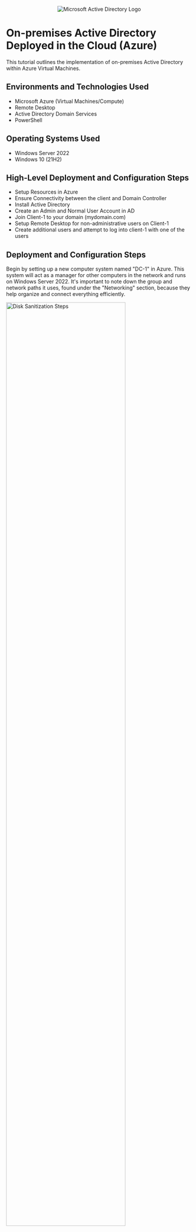 <p align="center">
<img src="https://i.imgur.com/pU5A58S.png" alt="Microsoft Active Directory Logo"/>
</p>

<h1>On-premises Active Directory Deployed in the Cloud (Azure)</h1>
This tutorial outlines the implementation of on-premises Active Directory within Azure Virtual Machines.<br />


<!--- <h2>Video Demonstration</h2>

- ### [YouTube: How to Deploy on-premises Active Directory within Azure Compute](https://www.youtube.com) --->

<h2>Environments and Technologies Used</h2>

- Microsoft Azure (Virtual Machines/Compute)
- Remote Desktop
- Active Directory Domain Services
- PowerShell

<h2>Operating Systems Used </h2>

- Windows Server 2022
- Windows 10 (21H2)

<h2>High-Level Deployment and Configuration Steps</h2>

- Setup Resources in Azure
- Ensure Connectivity between the client and Domain Controller
- Install Active Directory
- Create an Admin and Normal User Account in AD
- Join Client-1 to your domain (mydomain.com)
- Setup Remote Desktop for non-administrative users on Client-1
- Create additional users and attempt to log into client-1 with one of the users


<h2>Deployment and Configuration Steps</h2>

<p>
Begin by setting up a new computer system named "DC-1" in Azure. This system will act as a manager for other computers in the network and runs on Windows Server 2022. It's important to note down the group and network paths it uses, found under the "Networking" section, because they help organize and connect everything efficiently.</p>
<p>
<img src="https://i.imgur.com/X13KZeX.png" height="80%" width="80%" alt="Disk Sanitization Steps"/>
</p>
<br />

<p>
<img src="https://i.imgur.com/UVyFFo5.png" height="80%" width="80%" alt="Disk Sanitization Steps"/>
</p>
<br />

<p>
Next, set up a user computer system called "Client-1" that runs Windows 10, using Azure. Make sure to place it in the same organizational group and network path you noted earlier. This helps keep the systems connected and organized.</p>
<p>
<img src="https://i.imgur.com/qrOzNVX.png" height="80%" width="80%" alt="Disk Sanitization Steps"/>
</p>
<br />

<p>
Verify that both virtual machines (VMs) are connected within the same virtual network (Vnet).This step is crucial for ensuring that your systems can communicate seamlessly and are properly integrated within the same network environment.
</p>
<p>
<img src="https://i.imgur.com/YEGgTRc.png" height="80%" width="80%" alt="Disk Sanitization Steps"/>
</p>
<br />

<p>
Configure the Domain Controller's network interface card (NIC) to use a static private IP address. This step is vital to maintain consistent network communication and avoid potential disruptions that could occur if the Domain Controller were to receive a new IP address dynamically. A static IP ensures that the Domain Controller is easily locatable by other devices on the network at all times.</p>
<p>
<img src="https://i.imgur.com/tupvfne.png" height="80%" width="80%" alt="Disk Sanitization Steps"/>
</p>
<br />

<img src="https://i.imgur.com/mmKQFjf.png" height="80%" width="80%" alt="Disk Sanitization Steps"/>
</p>
<br />

<p>
Verify that both virtual machines (VMs) are located within the same virtual network (Vnet). You can confirm their network configuration by utilizing the Network Watcher's topology feature. This step is crucial for ensuring seamless communication between the VMs, as being on the same Vnet allows for direct network connections without the need for complex routing or additional network services.</p>
<p>
<p>
<img src="https://i.imgur.com/fLDkjmY.png" height="80%" width="80%" alt="Disk Sanitization Steps"/>
</p>
<br />

<h2>Network Connection Validation</h2>
<p>Ensure Client-1 can communicate with DC-1:</p>
<ol>
    <li>Access <strong>Client-1</strong> via Remote Desktop.</li>
    <li>Open command prompt.</li>
    <li>Type: <code>ping -t &lt;DC-1's IP&gt;</code> and press Enter.</li>
</ol>
<p>Continuous pinging tests the network connection stability between Client-1 and DC-1.</p>
<p>
<img src="https://i.imgur.com/03WouCC.png" height="80%" width="80%" alt="Disk Sanitization Steps"/>
</p>
<br />

<p>
<img src="https://i.imgur.com/jVcfPRh.png" height="80%" width="80%" alt="Disk Sanitization Steps"/>
</p>
<br />

<p>Enable ICMPv4 on the Domain Controller's Firewall:
<li>Log into the Domain Controller.</li>
<li>Access Windows Firewall settings.</li>
<li>Enable the ICMPv4 rule to allow incoming ping requests.</li>
</p>
<p>
<img src="https://i.imgur.com/zA0UP12.png" height="80%" width="80%" alt="Disk Sanitization Steps"/>
</p>
<br />

<p>
<img src="https://i.imgur.com/sB8hY5h.png" height="80%" width="80%" alt="Disk Sanitization Steps"/>
</p>
<br />

<p>
<img src="https://i.imgur.com/njD8aUF.png" height="80%" width="80%" alt="Disk Sanitization Steps"/>
</p>
<br />

<p>
Return to Client-1 to confirm that the ping operation was successful.
</p>
<p>
<img src="https://i.imgur.com/cl0shz2.png" height="80%" width="80%" alt="Disk Sanitization Steps"/>
</p>
<br />

<p>
Log into DC-1 and, using Server Manager, initiate the installation of Active Directory Domain Services by clicking "Add Roles and Features.</p>
<p>
<img src="https://i.imgur.com/ElzTafx.png" height="80%" width="80%" alt="Disk Sanitization Steps"/>
</p>
<br />

<p>
<img src="https://i.imgur.com/LkGxrEI.png" height="80%" width="80%" alt="Disk Sanitization Steps"/>
</p>
<br />

<p>Select "Active Directory Domain Services" from the options available.</p>
<p>
<img src="https://i.imgur.com/ql4qfbU.png" height="80%" width="80%" alt="Disk Sanitization Steps"/>
</p>
<br />

<p>Proceed to select and add the necessary features.</p>
<p>
<img src="https://i.imgur.com/udWfDcx.png" height="80%" width="80%" alt="Disk Sanitization Steps"/>
</p>
<br />

<p>
<p>
<img src="https://i.imgur.com/df6fHjW.png" height="80%" width="80%" alt="Disk Sanitization Steps"/>
</p>
<br />

<p>
Initiate the promotion to a Domain Controller by establishing a new forest, naming it "mydomain.com" (this can be any name; ensure it's memorable).</p>
<p>
<img src="https://i.imgur.com/W7RJvCG.png" height="80%" width="80%" alt="Disk Sanitization Steps"/>
</p>
<br />

<p>Choose a password for the Domain Administrator account. Note: This password won’t be needed for the current lab’s activities.</p>
<p>
<img src="https://i.imgur.com/6PSTsuz.png" height="80%" width="80%" alt="Disk Sanitization Steps"/>
</p>
<br />

<p>Proceed by selecting the default options at each step.</p>
<p>
<img src="https://i.imgur.com/xGThr9l.png" height="80%" width="80%" alt="Disk Sanitization Steps"/>
</p>
<br />

<p>
<img src="https://i.imgur.com/DAr4xMD.png" height="80%" width="80%" alt="Disk Sanitization Steps"/>
</p>
<br />

<p>
<img src="https://i.imgur.com/uD1gwIT.png" height="80%" width="80%" alt="Disk Sanitization Steps"/>
</p>
<br />

<p>
<img src="https://i.imgur.com/tMDqmDA.png" height="80%" width="80%" alt="Disk Sanitization Steps"/>
</p>
<br />

<p>
Install, then close the installer. Restart DC-1, and log back in using the credentials for user: mydomain.com\labuser</p>
<p>
<img src="https://i.imgur.com/CtwaMHm.png" height="80%" width="80%" alt="Disk Sanitization Steps"/>
</p>
<br />

<p>
In Active Directory Users and Computers(ADUC)
</p>
<p>
<img src="https://i.imgur.com/I8Osj7F.png" height="80%" width="80%" alt="Disk Sanitization Steps"/>
</p>
<br />

<p>
Let's now introduce a structure to organize our directory. We'll start by creating an Organizational Unit (OU) named "_EMPLOYEES". This step helps in categorizing user accounts and managing them effectively. To do this, access the Active Directory Users and Computers console, right-click on your domain, select "New", and then "Organizational Unit". Input "_EMPLOYEES" as the name.</p>
<p>
<img src="https://i.imgur.com/6PJW4Cl.png" height="80%" width="80%" alt="Disk Sanitization Steps"/>
</p>
<br />

<p>
<img src="https://i.imgur.com/6UQOCkA.png" height="80%" width="80%" alt="Disk Sanitization Steps"/>
</p>
<br />

<p>
Next, we'll create a special folder for administrator accounts called "_ADMINS". This helps us keep things organized and secure. To do this, go to the Active Directory Users and Computers area, right-click on your domain, choose "New", then "Organizational Unit", and name it "_ADMINS".</p>
<p>
<img src="https://i.imgur.com/DmONrTN.png" height="80%" width="80%" alt="Disk Sanitization Steps"/>
</p>
<br />

<p>Next, let's add a new team member named "Jane Doe" to our system. We'll give her the username "jane_admin" and set up her password. This step involves creating a user account for Jane in the Active Directory, ensuring she has the access she needs to perform her tasks.
</p>
<p>
<img src="https://i.imgur.com/u6ZCKq3.png" height="80%" width="80%" alt="Disk Sanitization Steps"/>
</p>
<br />

<p>
<img src="https://i.imgur.com/MNR7gwb.png" height="80%" width="80%" alt="Disk Sanitization Steps"/>
</p>
<br />

<p>
<img src="https://i.imgur.com/4r1yb8V.png" height="80%" width="80%" alt="Disk Sanitization Steps"/>
</p>
<br />

<p>For Jane Doe to have domain admin privileges, her user account, located in the Admins Organizational Unit, requires additional configuration. Right-click on Jane Doe's account, select "Properties," then navigate to the "Members Of" tab to proceed with assigning her the necessary administrative roles.
<p>
<img src="https://i.imgur.com/6QyvFwf.png" height="80%" width="80%" alt="Disk Sanitization Steps"/>
</p>
<br />

<p>
To grant Jane Doe administrative rights, click "Add" under her account settings and include "jane_admin" in the "Domain Admins" security group.
</p>
<p>
<img src="https://i.imgur.com/AUUmYXk.png" height="80%" width="80%" alt="Disk Sanitization Steps"/>
</p>
<br />

<p>Enter "Domain Admins" into the designated field to add Jane Doe to this built-in security group, then click "OK."
<p>
<img src="https://i.imgur.com/IkRM5CO.png" height="80%" width="80%" alt="Disk Sanitization Steps"/>
</p>
<br />

<p>Click "Apply" followed by "OK" to confirm the addition of our user to the Domain Admins group.
<p>
<img src="https://i.imgur.com/PYLxEvj.png" height="80%" width="80%" alt="Disk Sanitization Steps"/>
</p>
<br />

<h3>Join Client-1 to the domain by changing its settings to become a member of "mydomain.com"</h3>
<p>
In the Azure Portal, update Client-1's DNS settings to use the private IP address of your Domain Controller.
</p>
<p>
<img src="https://i.imgur.com/hztYHCN.png" height="80%" width="80%" alt="Disk Sanitization Steps"/>
</p>
<br />

<p>
In the Azure Portal, navigate to Client-1 and initiate a restart.
</p>
<p>
<img src="https://i.imgur.com/VZyCt5Y.png" height="80%" width="80%" alt="Disk Sanitization Steps"/>
</p>
<br />

<p>
Log into Client-1 using Remote Desktop as the local admin (labuser), and connect it to the domain. The computer will need to restart afterward.</p>
<p>
<img src="https://i.imgur.com/MhJcB00.png" height="80%" width="80%" alt="Disk Sanitization Steps"/>
</p>
<br />

<p>
Log into the Domain Controller using Remote Desktop, and in the Active Directory Users and Computers (ADUC) interface, check that Client-1 appears in the "Computers" container at the root of the domain.
</p>
<p>
<img src="https://i.imgur.com/X3XnauP.png" height="80%" width="80%" alt="Disk Sanitization Steps"/>
</p>
<br />

<p>
<img src="https://i.imgur.com/DJmEXEB.png" height="80%" width="80%" alt="Disk Sanitization Steps"/>
</p>
<p>
Lorem ipsum dolor sit amet, consectetur adipiscing elit, sed do eiusmod tempor incididunt ut labore et dolore magna aliqua. Ut enim ad minim veniam, quis nostrud exercitation ullamco laboris nisi ut aliquip ex ea commodo consequat. Duis aute irure dolor in reprehenderit in voluptate velit esse cillum dolore eu fugiat nulla pariatur.
</p>
<br />

<p>
<img src="https://i.imgur.com/DJmEXEB.png" height="80%" width="80%" alt="Disk Sanitization Steps"/>
</p>
<p>
Lorem ipsum dolor sit amet, consectetur adipiscing elit, sed do eiusmod tempor incididunt ut labore et dolore magna aliqua. Ut enim ad minim veniam, quis nostrud exercitation ullamco laboris nisi ut aliquip ex ea commodo consequat. Duis aute irure dolor in reprehenderit in voluptate velit esse cillum dolore eu fugiat nulla pariatur.
</p>
<br />

<p>
<img src="https://i.imgur.com/6Vuqufm.png" height="80%" width="80%" alt="Disk Sanitization Steps"/>
</p>
<p>
Lorem ipsum dolor sit amet, consectetur adipiscing elit, sed do eiusmod tempor incididunt ut labore et dolore magna aliqua. Ut enim ad minim veniam, quis nostrud exercitation ullamco laboris nisi ut aliquip ex ea commodo consequat. Duis aute irure dolor in reprehenderit in voluptate velit esse cillum dolore eu fugiat nulla pariatur.
</p>
<br />

<p>
Enable Remote Desktop access on Client-1 for non-administrative users.
</p>
<p>
<img src="https://i.imgur.com/CfTaDkL.png" height="80%" width="80%" alt="Disk Sanitization Steps"/>
</p>
<br />

<p>
Grant remote desktop access to all domain users by adding them to the Remote Desktop Users group.</p>
<p>
<img src="https://i.imgur.com/VTJJuck.png" height="80%" width="80%" alt="Disk Sanitization Steps"/>
</p>
<br />

<p>
To execute the script provided by your instructor, start by launching PowerShell ISE with administrative privileges. Once open, create a new document within the ISE and copy the entire script content into this new file.</p>
<p>
<img src="https://i.imgur.com/z5TZnSW.png" height="80%" width="80%" alt="Disk Sanitization Steps"/>
</p>
<br />

<p>
<img src="https://i.imgur.com/Gdtc11H.png" height="80%" width="80%" alt="Disk Sanitization Steps"/>
</p>
<br />

<p>
Attempt to log into Client-1 using one of the account credentials provided (make sure to note the password from the script).
</p>
<p>
<img src="https://i.imgur.com/iJERtrg.png" height="80%" width="80%" alt="Disk Sanitization Steps"/>
</p>
<br />

<p>
<img src="https://i.imgur.com/w5jA9y7.png" height="80%" width="80%" alt="Disk Sanitization Steps"/>
</p>
<br />

<p>
<img src="https://i.imgur.com/hMLyEKM.png" height="80%" width="80%" alt="Disk Sanitization Steps"/>
</p>
<br />


<p>
<img src="https://i.imgur.com/2g4gOiH.png" height="80%" width="80%" alt="Disk Sanitization Steps"/>
</p>
<br />

